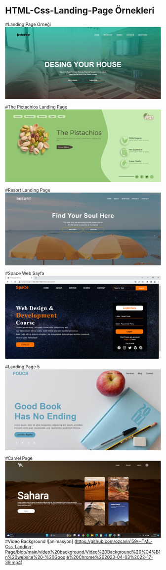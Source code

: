 # HTML-Css-Landing-Page Örnekleri
#Landing Page Örneği
![resim](https://github.com/ozcann159/HTML-Css-Landing-Page/blob/main/Landing%20Page/Ekran%20g%C3%B6r%C3%BCnt%C3%BCs%C3%BC%202023-03-12%20132129.png)

#The Pictachios Landing Page
![resim](https://github.com/ozcann159/HTML-Css-Landing-Page/blob/main/The%20pictachios/Ads%C4%B1z.png)

#Resort Landing Page
![resim](https://github.com/ozcann159/HTML-Css-Landing-Page/blob/main/Resort%20Web%20Site/Ads%C4%B1z.png)

#Space Web Sayfa
![resim](https://github.com/ozcann159/HTML-Css-Landing-Page/blob/main/Web%20site/Webpage%20Desing%20-%20Google%20Chrome%2018.03.2023%2017_06_52.png)

#Landing Page 5
![resim](https://github.com/ozcann159/HTML-Css-Landing-Page/blob/main/Landing%20Page5/Ekran%20g%C3%B6r%C3%BCnt%C3%BCs%C3%BC%202023-03-22%20212008.png)

#Camel Page
![resim](https://github.com/ozcann159/HTML-Css-Landing-Page/blob/main/Camel%20Page/Ekran%20g%C3%B6r%C3%BCnt%C3%BCs%C3%BC%202023-03-24%20030347.png)
#Video Background
![animasyon] (https://github.com/ozcann159/HTML-Css-Landing-Page/blob/main/video%20background/Video%20Background%20%C4%B1n%20website%20-%20Google%20Chrome%202023-04-03%2022-17-39.mp4)
